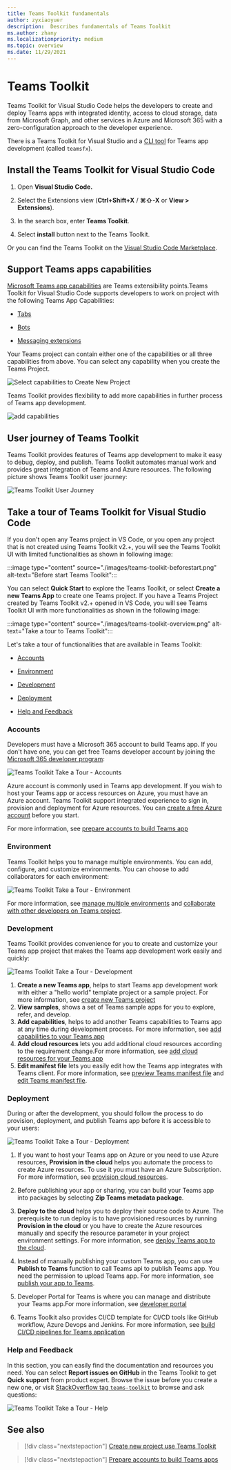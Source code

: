 ```yaml
---
title: Teams Toolkit fundamentals
author: zyxiaoyuer
description:  Describes fundamentals of Teams Toolkit
ms.author: zhany
ms.localizationpriority: medium
ms.topic: overview
ms.date: 11/29/2021
---
```


# Teams Toolkit

Teams Toolkit for Visual Studio Code helps the developers to create and deploy Teams apps with integrated identity, access to cloud storage, data from Microsoft Graph, and other services in Azure and Microsoft 365 with a zero-configuration approach to the developer experience.  

There is a Teams Toolkit for Visual Studio and a [CLI tool](https://github.com/OfficeDev/TeamsFx/blob/dev/docs/cli/user-manual.md) for Teams app development (called `teamsfx`).

## Install the Teams Toolkit for Visual Studio Code

1. Open **Visual Studio Code.**

1. Select the Extensions view (**Ctrl+Shift+X** / **⌘⇧-X** or **View > Extensions**).

1. In the search box, enter **Teams Toolkit**.

1. Select **install** button next to the Teams Toolkit.

Or you can find the Teams Toolkit on the [Visual Studio Code Marketplace](https://marketplace.visualstudio.com/items?itemName=TeamsDevApp.ms-teams-vscode-extension).

## Support Teams apps capabilities

[Microsoft Teams app capabilities](../concepts/capabilities-overview.md) are Teams extensibility points.Teams Toolkit for Visual Studio Code supports developers to work on project with the following Teams App Capabilities:

* [Tabs](../tabs/what-are-tabs.md#microsoft-teams-tabs)

* [Bots](../bots/what-are-bots.md#bots-in-microsoft-teams)

* [Messaging extensions](../messaging-extensions/what-are-messaging-extensions.md#messaging-extensions) 

Your Teams project can contain either one of the capabilities or all three capabilities from above. You can select any capability when you create the Teams Project.

![Select capabilities to Create New Project](./images/create-project-capabilities.png)

Teams Toolkit provides flexibility to add more capabilities in further process of Teams app development.

![add capabilities](./images/add-capabilities.png)

## User journey of Teams Toolkit

Teams Toolkit provides features of Teams app development to make it easy to debug, deploy, and publish. Teams Toolkit automates manual work and provides great integration of Teams and Azure resources. The following picture shows Teams Toolkit user journey:

![Teams Toolkit User Journey](./images/teams-toolkit-user-journey.png)

## Take a tour of Teams Toolkit for Visual Studio Code

If you don't open any Teams project in VS Code, or you open any project that is not created using Teams Toolkit v2.+, you will see the Teams Toolkit UI with limited functionalities as shown in following image:

:::image type="content" source="./images/teams-toolkit-beforestart.png" alt-text="Before start Teams Toolkit":::

You can select **Quick Start** to explore the Teams Toolkit, or select **Create a new Teams App** to create one Teams project. If you have a Teams Project created by Teams Toolkit v2.+ opened in VS Code, you will see Teams Toolkit UI with more functionalities as shown in the following image:

:::image type="content" source="./images/teams-toolkit-overview.png" alt-text="Take a tour to Teams Toolkit":::

Let's take a tour of functionalities that are available in Teams Toolkit:

* [Accounts](#accounts)

* [Environment](#environment)

* [Development](#development)

* [Deployment](#deployment)

* [Help and Feedback](#help-and-feedback)

### Accounts

Developers must have a Microsoft 365 account to build Teams app. If you don't have one, you can get free Teams developer account by joining the [Microsoft 365 developer program](https://developer.microsoft.com/microsoft-365/dev-program):

![Teams Toolkit Take a Tour - Accounts](./images/teams-toolkit-accounts.png)

Azure account is commonly used in Teams app development. If you wish to host your Teams app or access resources on Azure, you must have an Azure account. Teams Toolkit support integrated experience to sign in, provision and deployment for Azure resources. You can [create a free Azure account](https://azure.microsoft.com/free/) before you start.

 For more information, see  [prepare accounts to build Teams app](accounts.md)

### Environment

Teams Toolkit helps you to manage multiple environments. You can add, configure, and customize environments. You can choose to add collaborators for each environment:

![Teams Toolkit Take a Tour - Environment](./images/teams-toolkit-env.png)

 For more information, see [manage multiple environments](TeamsFx-multi-env.md) and [collaborate with other developers on Teams project](TeamsFx-collaboration.md).

### Development

Teams Toolkit provides convenience for you to create and customize your Teams app project that makes the Teams app development work easily and quickly: 

![Teams Toolkit Take a Tour - Development](./images/teams-toolkit-development.png)

1. **Create a new Teams app**, helps to start Teams app development work with either a "hello world" template project or a sample project. For more information, see [create new Teams project](create-new-project.md)
1. **View samples**, shows a set of Teams sample apps for you to explore, refer, and develop.
1. **Add capabilities**, helps to add another Teams capabilities to Teams app at any time during development process. For more information, see [add capabilities to your Teams app](add-capability.md)
1. **Add cloud resources** lets you add additional cloud resources according to the requirement change.For more information, see [add cloud resources for your Teams app](add-resource.md)
1. **Edit manifest file** lets you easily edit how the Teams app integrates with Teams client. For more information, see [preview Teams manifest file](TeamsFx-manifest-preview.md) and [edit Teams manifest file](TeamsFx-manifest-customization.md).

### Deployment

During or after the development, you should follow the process to do provision, deployment, and publish Teams app before it is accessible to your users:

![Teams Toolkit Take a Tour - Deployment](./images/teams-toolkit-deployment.png)

1. If you want to host your Teams app on Azure or you need to use Azure resources, **Provision in the cloud** helps you automate the process to create Azure resources. To use it you must have an Azure Subscription. For more information, see [provision cloud resources](provision.md).

1. Before publishing your app or sharing, you can build your Teams app into packages by selecting **Zip Teams metadata package**.

1. **Deploy to the cloud** helps you to deploy their source code to Azure. The prerequisite to run deploy is to have provisioned resources by running **Provision in the cloud** or you have to create the Azure resources manually and specify the resource parameter in your project environment settings. For more information, see [deploy Teams app to the cloud](deploy.md).

1. Instead of manually publishing your custom Teams app, you can use **Publish to Teams** function to call Teams api to publish Teams app. You need the permission to upload Teams app. For more information, see [publish your app to Teams](publish.md).

1. Developer Portal for Teams is where you can manage and distribute your Teams app.For more information, see [developer portal](/microsoftteams/platform/concepts/build-and-test/teams-developer-portal)

1. Teams Toolkit also provides CI/CD template for CI/CD tools like GitHub workflow, Azure Devops and Jenkins. For more information, see [build CI/CD pipelines for Teams application](use-CICD-template.md)

### Help and Feedback

In this section, you can easily find the documentation and resources you need. You can select **Report issues on GitHub** in the Teams Toolkit to get **Quick support** from product expert. Browse the issue before you create a new one, or visit [StackOverflow tag `teams-toolkit`](https://stackoverflow.com/questions/tagged/teams-toolkit) to browse and ask questions:

![Teams Toolkit Take a Tour - Help](./images/teams-toolkit-help.png)

## See also

> [!div class="nextstepaction"]
> [Create new project use Teams Toolkit](create-new-project.md)

> [!div class="nextstepaction"]
>[Prepare accounts to build Teams apps](accounts.md)
